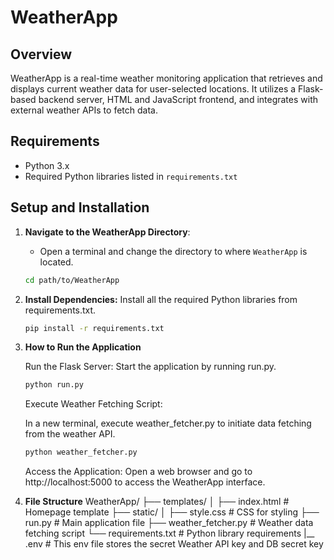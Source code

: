 # WeatherApp

## Overview
WeatherApp is a real-time weather monitoring application that retrieves and displays current weather data for user-selected locations. It utilizes a Flask-based backend server, HTML and JavaScript frontend, and integrates with external weather APIs to fetch data.

## Requirements
- Python 3.x
- Required Python libraries listed in `requirements.txt`

## Setup and Installation

1. **Navigate to the WeatherApp Directory**: 
   - Open a terminal and change the directory to where `WeatherApp` is located.
   ```bash
   cd path/to/WeatherApp
   ```
2. **Install Dependencies:**
    Install all the required Python libraries from requirements.txt.
    ```bash
    pip install -r requirements.txt
    ```
3. **How to Run the Application**

    Run the Flask Server:
    Start the application by running run.py.
    ```bash
    python run.py
    ```
    Execute Weather Fetching Script:

    In a new terminal, execute weather_fetcher.py to initiate data fetching from the weather API.
    ```bash
    python weather_fetcher.py
    ```
    Access the Application:
    Open a web browser and go to http://localhost:5000 to access the WeatherApp interface.
4. **File Structure**
        WeatherApp/
    ├── templates/
    │   ├── index.html           # Homepage template
    ├── static/
    │   ├── style.css            # CSS for styling
    ├── run.py                   # Main application file
    ├── weather_fetcher.py       # Weather data fetching script
    └── requirements.txt         # Python library requirements
    |__ .env                     # This env file stores the secret Weather API key and DB secret key

